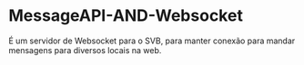 # MessageAPI-AND-Websocket
É um servidor de Websocket para o SVB, para manter conexão para mandar mensagens para diversos locais na web.
